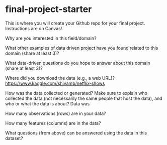 # final-project-starter

This is where you will create your Github repo for your final project. Instructions are on Canvas!

Why are you interested in this field/domain?

What other examples of data driven project have you found related to this domain (share at least 3)?

What data-driven questions do you hope to answer about this domain (share at least 3)?

Where did you download the data (e.g., a web URL)?
https://www.kaggle.com/shivamb/netflix-shows

How was the data collected or generated? Make sure to explain who collected the data (not necessarily the same people that host the data), and who or what the data is about?
Data was 

How many observations (rows) are in your data?

How many features (columns) are in the data?

What questions (from above) can be answered using the data in this dataset?
